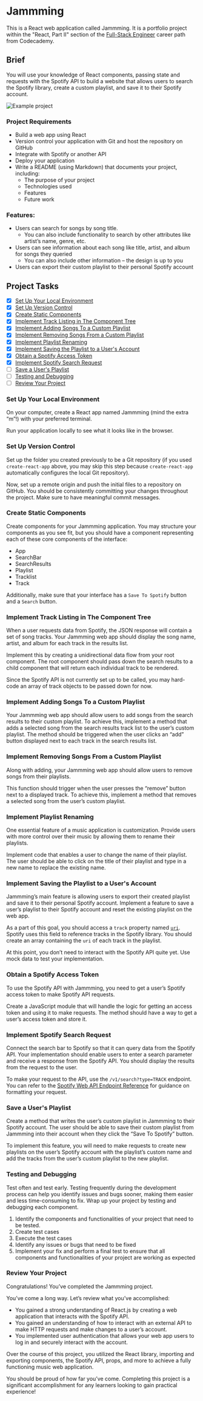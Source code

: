 # Jammming

This is a React web application called Jammming. It is a portfolio project within the "React, Part II" section of the [Full-Stack Engineer](https://www.codecademy.com/learn/paths/full-stack-engineer-career-path) career path from Codecademy.

## Brief

You will use your knowledge of React components, passing state and requests with the Spotify API to build a website that allows users to search the Spotify library, create a custom playlist, and save it to their Spotify account.

![Example project](https://static-assets.codecademy.com/Courses/react/projects/previews/jamming-project-four-three-preview.gif)

### Project Requirements

- Build a web app using React
- Version control your application with Git and host the repository on GitHub
- Integrate with Spotify or another API
- Deploy your application
- Write a README (using Markdown) that documents your project, including:
  - The purpose of your project
  - Technologies used
  - Features
  - Future work

### Features:

- Users can search for songs by song title.
  - You can also include functionality to search by other attributes like artist’s name, genre, etc.
- Users can see information about each song like title, artist, and album for songs they queried
  - You can also include other information – the design is up to you
- Users can export their custom playlist to their personal Spotify account

## Project Tasks

- [x] [Set Up Your Local Environment](#set-up-your-local-environment)
- [x] [Set Up Version Control](#set-up-version-control)
- [x] [Create Static Components](#create-static-components)
- [x] [Implement Track Listing in The Component Tree](#implement-track-listing-in-the-component-tree)
- [x] [Implement Adding Songs To a Custom Playlist](#implement-adding-songs-to-a-custom-playlist)
- [x] [Implement Removing Songs From a Custom Playlist](#implement-removing-songs-from-a-custom-playlist)
- [x] [Implement Playlist Renaming](#implement-playlist-renaming)
- [x] [Implement Saving the Playlist to a User's Account](#implement-saving-the-playlist-to-a-users-account)
- [x] [Obtain a Spotify Access Token](#obtain-a-spotify-access-token)
- [x] [Implement Spotify Search Request](#implement-spotify-search-request)
- [ ] [Save a User's Playlist](#save-a-users-playlist)
- [ ] [Testing and Debugging](#testing-and-debugging)
- [ ] [Review Your Project](#review-your-project)

### Set Up Your Local Environment

On your computer, create a React app named Jammming (mind the extra “m”!) with your preferred terminal.

Run your application locally to see what it looks like in the browser.

### Set Up Version Control

Set up the folder you created previously to be a Git repository (if you used `create-react-app` above, you may skip this step because `create-react-app` automatically configures the local Git repository).

Now, set up a remote origin and push the initial files to a repository on GitHub. You should be consistently committing your changes throughout the project. Make sure to have meaningful commit messages.

### Create Static Components

Create components for your Jammming application. You may structure your components as you see fit, but you should have a component representing each of these core components of the interface:

- App
- SearchBar
- SearchResults
- Playlist
- Tracklist
- Track

Additionally, make sure that your interface has a `Save To Spotify` button and a `Search` button.

### Implement Track Listing in The Component Tree

When a user requests data from Spotify, the JSON response will contain a set of song tracks. Your Jammming web app should display the song name, artist, and album for each track in the results list.

Implement this by creating a unidirectional data flow from your root component. The root component should pass down the search results to a child component that will return each individual track to be rendered.

Since the Spotify API is not currently set up to be called, you may hard-code an array of track objects to be passed down for now.

### Implement Adding Songs To a Custom Playlist

Your Jammming web app should allow users to add songs from the search results to their custom playlist. To achieve this, implement a method that adds a selected song from the search results track list to the user’s custom playlist. The method should be triggered when the user clicks an “add” button displayed next to each track in the search results list.

### Implement Removing Songs From a Custom Playlist

Along with adding, your Jammming web app should allow users to remove songs from their playlists.

This function should trigger when the user presses the “remove” button next to a displayed track. To achieve this, implement a method that removes a selected song from the user’s custom playlist.

### Implement Playlist Renaming

One essential feature of a music application is customization. Provide users with more control over their music by allowing them to rename their playlists.

Implement code that enables a user to change the name of their playlist. The user should be able to click on the title of their playlist and type in a new name to replace the existing name.

### Implement Saving the Playlist to a User's Account

Jammming’s main feature is allowing users to export their created playlist and save it to their personal Spotify account. Implement a feature to save a user’s playlist to their Spotify account and reset the existing playlist on the web app.

As a part of this goal, you should access a `track` property named [`uri`](https://developer.spotify.com/documentation/web-api/reference/get-track). Spotify uses this field to reference tracks in the Spotify library. You should create an array containing the `uri` of each track in the playlist.

At this point, you don’t need to interact with the Spotify API quite yet. Use mock data to test your implementation.

### Obtain a Spotify Access Token

To use the Spotify API with Jammming, you need to get a user’s Spotify access token to make Spotify API requests.

Create a JavaScript module that will handle the logic for getting an access token and using it to make requests. The method should have a way to get a user’s access token and store it.

### Implement Spotify Search Request

Connect the search bar to Spotify so that it can query data from the Spotify API. Your implementation should enable users to enter a search parameter and receive a response from the Spotify API. You should display the results from the request to the user.

To make your request to the API, use the `/v1/search?type=TRACK` endpoint. You can refer to the [Spotify Web API Endpoint Reference](https://developer.spotify.com/documentation/web-api/reference/#/) for guidance on formatting your request.

### Save a User's Playlist

Create a method that writes the user’s custom playlist in Jammming to their Spotify account. The user should be able to save their custom playlist from Jammming into their account when they click the “Save To Spotify” button.

To implement this feature, you will need to make requests to create new playlists on the user’s Spotify account with the playlist’s custom name and add the tracks from the user’s custom playlist to the new playlist.

### Testing and Debugging

Test often and test early. Testing frequently during the development process can help you identify issues and bugs sooner, making them easier and less time-consuming to fix. Wrap up your project by testing and debugging each component.

1. Identify the components and functionalities of your project that need to be tested.
2. Create test cases
3. Execute the test cases
4. Identify any issues or bugs that need to be fixed
5. Implement your fix and perform a final test to ensure that all components and functionalities of your project are working as expected

### Review Your Project

Congratulations! You’ve completed the Jammming project.

You’ve come a long way. Let’s review what you’ve accomplished:

- You gained a strong understanding of React.js by creating a web application that interacts with the Spotify API.
- You gained an understanding of how to interact with an external API to make HTTP requests and make changes to a user’s account.
- You implemented user authentication that allows your web app users to log in and securely interact with the account.

Over the course of this project, you utilized the React library, importing and exporting components, the Spotify API, props, and more to achieve a fully functioning music web application.

You should be proud of how far you’ve come. Completing this project is a significant accomplishment for any learners looking to gain practical experience!
